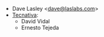 - Dave Lasley \<<dave@laslabs.com>\>
- [Tecnativa](https://www.tecnativa.com):
  - David Vidal
  - Ernesto Tejeda
